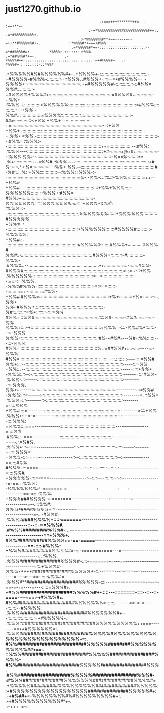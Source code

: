 # just1270.github.io



                                               .:===+++*******++=--.                             :==+**=-.     
                                          :-+*%%%%%%%%%%%%%%%%%%%%%%%#+=:.                   .=*#%%%%%%%%%+.   
                                     .:+*%%%%%%%#**+==-----=--=++**#%%%%%%#+-.             :*%%%%#*+===+#%%%:  
         .                        .=*%%%%%#*+=-:::.:::::::::::::::::--=*##%%%%#=:        -*%%%%+-::::::::+%%%. 
    .=*##%%%#*+=-.             .-*%%%%#++-::::::::::::::::::::::::::::::::=+#%%%%#=.  .-*%%%#=:::::.:::-::*%%* 
  .+%%%%%#%#%%%%%%#+-        .+%%%%*+-::::::::::::::::::::::::::.::::::::::::-=#%%%%*-#%%%*-:::::::::::--::%%%.
 .#%%%+-::::--=+*#%%%%+-.  -*%%%%+-:::::::::::::::::::::::::::::::::::::::::::.:-+#%%%%%#-::::::::::::::-::#%%=
 *%%#:::::::::::::-+#%%%%+*%%%#+:::::::::::::::::::::::::::::::::::::::::::::::::::=#%%%#+::::::::::::::--.*%%+
:%%%:::.:..::::::::::=*%%%%%%*::::::::::::::::.::::::::::::::::::::::::::::::::::::::=#%%%*:::::::::::::--:+%%*
-%%#.:::::::::::::::::::=*%%%%::::::::::::::::.::::::::::::::::::::::::::::::::::::::::-##=::::::::::::::-:+%%*
+%%+.--::..:::::::::::::::-+*=::::::::::::::::::::::::::::::::::::::::::::::::::::::::::::::::::::::::::-=:+%%*
+%%+.-::::::::::::::::::::::::::::::::::::::::::::::::::::::::::::::::::::::::::::::::::::::::::::::::::-=.*%%+
=%%*.-::::::::::::::::::::::::::::::::::::::::::::::::::::::::::::::::::::::::::::::::::::::::::::::::::--.#%%=
:%%%:--::::::::::::::::::::::::::::::::::::::::::::::::::::::::::::::::::::::::::::++=::::::::::::::::::--:#%%:
.%%%----::::::::::::::::::::::::::::::::::::::::::::::::::::::::::::::+#*-::::::::=@+#+:::::::::::::::::--:%%% 
 *%%*:--:::::::::::::::::::::::::::::::::::::::::::::::::::::::::::::-%==%-:::::::** .%+:::::::::::::::---=%%# 
 :%%%----::::::::::::::::::::::::::::::::::::::::::::::::::::::::::::+#  *%-:::::.**  +%=::::::::::::::--:*%%+ 
  *%%*.--::::::::::::::::::::::::::::::::::::::::::::::::::::::::::::*#  -%#::::::*%: +%%::::::::::::::--:%%%: 
  :%%%-:--:::::::::::::::::::::::::::::::::::::::::::::::::::::::::::*%- -%%-:::::*%#-%%%=::::::::::=++--=%%#  
   +%%#:---::::::::::::::::::::::::::::::::::::::::::::::::::::::::::+%%+%%%*:::::-%%%%%%*::::::::::%%%+:#%%=  
    #%%*:--::::::::::::::::::::::::::::::::::::::::::::::::::::::::::-%%%%%%%::::::%%%%%%#::::::::::+%%%-%%@.  
    :%%%=:--:::::::::::::::::::::::::::::::::::::::::::::::::::::::::.%%%%%%%::::::+%%%%%%:::::::::::#%%%%%*   
     =%%%-:--:::::::::::::::::::::::::::::::::::::::::::::::::::::::::+%%%%%%:::::::#%%%%#:::::::::::-%%%%%:   
      +%%#-:--:::::::::::::::::::::::::::::::::::::::::::::::::::::::::#%%%%#::::::::#%%%+:::::::::::.#%%%#    
       *%%#::-::::::::::::::::::::::::::::::::::::::::::::::::::::::::::#%%%=:::::::::+#*:::::::::::::-%%%-    
       .#%%%::--:::::::::::::::::::::::::::::::::::::::::::::::::::::::::+*+:::::::::::::::::::-::::::.#%%-    
        #%%%#:::::::::::::::::::::::::::::::::::::::::::::::::::::::::::::::::::::::::::::::::=-:=-:-::+%%*    
       .%%%%%%-::::::::::::::::::::::::::::::::::::::::::::::::=--=::::::::::::::::::::::::::--:=::=::::%%%.   
       -%%%#%%%-:::::::::::::::::::::::::::::::::::::::::::::-=:=-:=::::::--:::::::::::::+-:::::::::::::#%%-   
       +%%#:#%%%=:::::::::::::::::::::::::::::::::::::::::::::::::::::::::+%+:::::::::::+%=::::::::-:::.*%%+   
       *%%*::#%%%+.:::::::::::::::::::::::::::::::::::::::::::::::::::::::-%#:::::::::::=%+::::::::-::::=%%*   
       #%%=:::*%%#:::::::::::::::::::::::::::::::::::::::::::::::::::::::::%#-:::::::::-#%#::::::::-::::-%%*   
       %%%=::::-+:::::::::::::::::::::::::::::::::::::::::::::::::::::::::=%%%*-::::::-%%#%+:::::::--:::-%%%   
       %%%=:::::::::::::::::::::::::::::::::::::::::::::::::::::::::::::::#%-+#%#=---*%#-:%%::::::---:::-%%%   
       #%%=:::::::::::::::::::::::::::::::::::::::::::::::::::::::::::::::%*:::=*##%%#+::::-::::-----:::-%%%   
       #%%=:::::::::::::::::::::::::::::::::::::::::::::::::::::::::::::::-::::::---::.:::::::::-----:::=%%#   
       *%%+::::--:::::::::::::::::::::::::::::::::::::::::::::::::::::::::::::::::::::::::::::::-----:::=%%*   
       +%%*::::--:::::::::::::::::::::::::::::::::::::::::::::::::::::::::::::::::::::::::::::-----=::::+%%+   
       -%%%::::--:-:::::::::::::::::::::::::::::::::::::::::::::::::::::::::::::::::::::::::-------=:::.#%%-   
       .%%%-:::------::::::::::::::::::::::::::::::::::::::::::::::::::::::::::::::::::::::---------::::%%%.   
        *%%+::::-----:::::::::::::::::::::::::::::::::::::::::::::::::::::::::::::::::::::----------:::=%%#    
        -%%%::::=------:-::::::::::::::::::::::::::::::::::::::::::::::::::::::::::::::::---------=::::*%%=    
        .%%%=:::--------::-::::::::::::::::::::::::::::::::::::::::::::::::::::::::::::::--------=-::::%%%.    
         +%%#.:::=------:--::::::::::::::::::::::::::::::::::::::::::::::::::::::::::-::---------=::::+%%*     
         .%%%+:::-=-=---------::::::::::::::::::::::::::::::::::::::::::::::::::::-::-------------::::%%%:     
          =%%%::::===-------------:::::::::::::::::::::::::::::::::::::::::::::-----------------=::::*%%*      
          .#%%*:::-===--------------:::::::::::::::::::::::::::::::::::::::::::--------------===-::.=%#%.      
           .%%%+:::-===-------------------:::-:::::::::::::::::::::::::::::-::::------:-------=-::::%%%=       
            =%%%-:::====--=--------------::--:::::::::::::::::::::::::::::::--:--------------==::::#%%*        
             #%%%-:::====--------------------::-:-:--:::---::::::--::::-:--------------------=::::*%%#.        
            +%%%%%-:::=====-------------------:--::::----::::::::-:-:--------------------=-==::::*%%%:         
          -%%%%%%%#-:::======-=---------------:----------:-----:------------------------==-=::::*%%%:          
         +%%%###%%%%-:::=======-------------------:-------:---::------------------------=--::::*%%#:           
        *%%%#####%%%%=:::-=======-------------------------------------------------------=-:::-#%%#:            
      .*%%%#**####%%%%+::::-=======-------------------------------------------------=--=-:::=%%%#.             
     .#%%%########*#%%%#-:::-=======-==------------------------------------------------::::+%%%+.              
     *#%%#*##########%%%%*::::-==-=====-------------------------------------------==-::::-#%%%-                
    +%%%#**#########*#%%%%#=-:::-===========---=------------------------------------::::*%%%*.                 
   .%%%##*#*############%%%%#+::::-=======-=---==--------------------------------:::::+%%%#-                   
   *%%%*****##############%%%%%+-:::--====---=-===--=-------------=----=---==-::::::*#%%#=.                    
  .%%%#**###################%%%%%*-::::---============-=--=-==-=-==----=----:::::=*%%%#+.                      
  +#%%****#*##################%%%%%#+-:::::---=======-==--=--=-====-----::::::-+#%%%#=.                        
  #%%#****#*############*#######%%%%%%%*=-::::::-------==-=-=------:::::::-=*#%%%%*:.                          
 .%%%*#***#*#######################%%%%%%%#*+---::::::::::::::::::::::=+*#%%%%%*-.                             
 .%%%*#***#######*####################%%%%%%%%%%*++===--------==++**#%%%%%%*=:.                                
 .%%%******#####*####################%%%%%#%%%%%%%%%%%%%%%%%%%%%%%%%%%*+=:.                                    
  #%%#******########################%%%%%########%%%%%%%%%%%#*#*+==:.                                          
  =%%%****########################%%%%%################%%%%+                                                   
   #%%#***######################%%%%%#################%%%*:                                                    
   :#%%#****##################%%%%%##############*##%%%#-                                                      
    :#%%%##***#############%%%%%%%###############%%%%#=                                                        
     .+%%%%%##########%%%%%%%%%###############%%%%%*:                                                          
       :+#%%%%%%%%%%%%%%%%%%###############%%%%%#+:                                                            
          .-+**#%##**+=-*%%%%%%%%#%#%%%%%%%%%#+:.                                                              
                         .-+#%%%%%%%%%%%#*+-.                                                                  
                             .:-++++=-:.                                                                       
